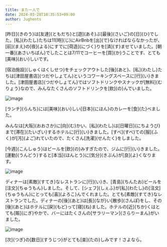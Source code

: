 ```yaml
---
title: また一人で
date: 2024-03-28T10:35:53+09:00
author: Jughents
---
```

[昨日]{きのう}は[友達]{ともだち}と[遊]{あそ}ぶ[最後]{さいご}の[日]{ひ}でした。[私]{わたし}たちは11[時]{じ}にAirBnbを[出]{で}なければならなかったが、[前]{まえ}の[夜]{よる}にすでに[荷造]{にづく}りを[済]{す}ませていました。[朝一番]{あさいちばん}でしたことは7/11でコーヒーを[買]{か}うことです、とても[美味]{おい}しいです。

[宿泊施設]{しゅくはくしせつ}をチェックアウトした[後]{あと}、[私]{わたし}たちは[津田屋書店]{つだやしょてん}というコワーキングスペースに[行]{い}きました。[津田屋書店]{つだやしょてん}ではソフトドリンクやスナックが[無料]{むりょう}なので、みんなたくさんのソフトドリンクを[飲]{の}んでいました。

![image](https://github.com/devhou-se/www-jp/assets/164986372/442407a6-555d-4e53-aaa2-c763956cd271)

[ランチ]{らんち}には[美味]{おい}しい[日本]{にほん}のカレーを[食]{た}べました。

みんなは[大阪]{おおさか}に[向]{む}かい、[私]{わたし}は[日曜日]{にちようび}まで[滞在]{たいざい}するホテルに[行]{い}きました。[すべ]{すべ}ての[服]{ふく}が[汚]{よご}れていたので、たくさん[洗濯]{せんたく}をしました。

[今週]{こんしゅう}はビールを[飲]{の}みすぎたので、ジムに[行]{い}きました。[運動]{うんどう}すると[本当]{ほんとう}に[気分]{きぶん}が[良]{よ}くなります。

![image](https://github.com/devhou-se/www-jp/assets/164986372/63adff69-321d-4c16-8c85-9af7e09b949e)

ディナーは[素敵]{すてき}なレストランに[行]{い}き、[青島]{ちんたお}ビールを[注文]{ちゅうもん}しました。そして、[シェフ]{しぇふ}が[私]{わたし}の[注文]{ちゅうもん}にとっても[喜]{よろこ}んでくれました。とても[素敵]{すてき}なレストランでした。ディナーの[後]{あと}は[長]{なが}い[散歩]{さんぽ}をし、その[後]{あと}はホテルに[戻]{もど}って[寝]{ね}ました。ホテルの[近]{ちか}くはとても[賑]{にぎ}やかで、バーにはたくさんの[サラリーマン]{さらりーまん}がいました。

![image](https://github.com/devhou-se/www-jp/assets/164986372/41e23dc2-2363-4554-b9d3-634710f9323e)

[次]{つぎ}の[数日]{すうじつ}がとても[楽]{たの}しみです！さよなら。